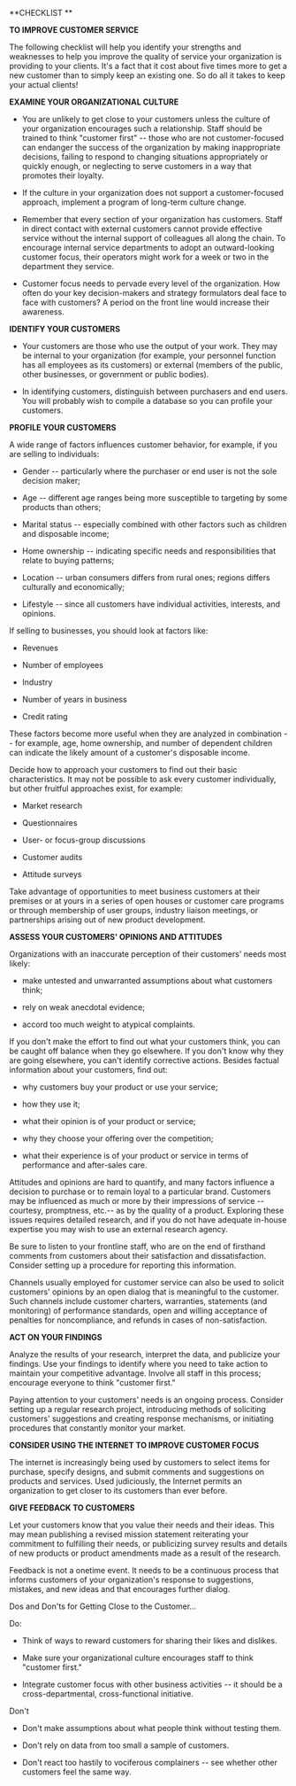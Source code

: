 **CHECKLIST **

**TO IMPROVE CUSTOMER SERVICE**

The following checklist will help you identify your strengths and
weaknesses to help you improve the quality of service your organization
is providing to your clients. It's a fact that it cost about five times
more to get a new customer than to simply keep an existing one. So do
all it takes to keep your actual clients!

**EXAMINE YOUR ORGANIZATIONAL CULTURE**

-   You are unlikely to get close to your customers unless the culture
    of your organization encourages such a relationship. Staff should be
    trained to think \"customer first\" -- those who are not
    customer-focused can endanger the success of the organization by
    making inappropriate decisions, failing to respond to changing
    situations appropriately or quickly enough, or neglecting to serve
    customers in a way that promotes their loyalty.

-   If the culture in your organization does not support a
    customer-focused approach, implement a program of long-term culture
    change.

-   Remember that every section of your organization has customers.
    Staff in direct contact with external customers cannot provide
    effective service without the internal support of colleagues all
    along the chain. To encourage internal service departments to adopt
    an outward-looking customer focus, their operators might work for a
    week or two in the department they service.

-   Customer focus needs to pervade every level of the organization. How
    often do your key decision-makers and strategy formulators deal face
    to face with customers? A period on the front line would increase
    their awareness.

**IDENTIFY YOUR CUSTOMERS**

-   Your customers are those who use the output of your work. They may
    be internal to your organization (for example, your personnel
    function has all employees as its customers) or external (members of
    the public, other businesses, or government or public bodies).

-   In identifying customers, distinguish between purchasers and end
    users. You will probably wish to compile a database so you can
    profile your customers.

**PROFILE YOUR CUSTOMERS**

A wide range of factors influences customer behavior, for example, if
you are selling to individuals:

-   Gender -- particularly where the purchaser or end user is not the
    sole decision maker;

-   Age -- different age ranges being more susceptible to targeting by
    some products than others;

-   Marital status -- especially combined with other factors such as
    children and disposable income;

-   Home ownership -- indicating specific needs and responsibilities
    that relate to buying patterns;

-   Location -- urban consumers differs from rural ones; regions differs
    culturally and economically;

-   Lifestyle -- since all customers have individual activities,
    interests, and opinions.

If selling to businesses, you should look at factors like:

-   Revenues

-   Number of employees

-   Industry

-   Number of years in business

-   Credit rating

These factors become more useful when they are analyzed in combination
-- for example, age, home ownership, and number of dependent children
can indicate the likely amount of a customer\'s disposable income.

Decide how to approach your customers to find out their basic
characteristics. It may not be possible to ask every customer
individually, but other fruitful approaches exist, for example:

-   Market research

-   Questionnaires

-   User- or focus-group discussions

-   Customer audits

-   Attitude surveys

Take advantage of opportunities to meet business customers at their
premises or at yours in a series of open houses or customer care
programs or through membership of user groups, industry liaison
meetings, or partnerships arising out of new product development.

**ASSESS YOUR CUSTOMERS\' OPINIONS AND ATTITUDES**

Organizations with an inaccurate perception of their customers\' needs
most likely:

-   make untested and unwarranted assumptions about what customers
    think;

-   rely on weak anecdotal evidence;

-   accord too much weight to atypical complaints.

If you don\'t make the effort to find out what your customers think, you
can be caught off balance when they go elsewhere. If you don\'t know why
they are going elsewhere, you can\'t identify corrective actions.
Besides factual information about your customers, find out:

-   why customers buy your product or use your service;

-   how they use it;

-   what their opinion is of your product or service;

-   why they choose your offering over the competition;

-   what their experience is of your product or service in terms of
    performance and after-sales care.

Attitudes and opinions are hard to quantify, and many factors influence
a decision to purchase or to remain loyal to a particular brand.
Customers may be influenced as much or more by their impressions of
service -- courtesy, promptness, etc.-- as by the quality of a product.
Exploring these issues requires detailed research, and if you do not
have adequate in-house expertise you may wish to use an external
research agency.

Be sure to listen to your frontline staff, who are on the end of
firsthand comments from customers about their satisfaction and
dissatisfaction. Consider setting up a procedure for reporting this
information.

Channels usually employed for customer service can also be used to
solicit customers\' opinions by an open dialog that is meaningful to the
customer. Such channels include customer charters, warranties,
statements (and monitoring) of performance standards, open and willing
acceptance of penalties for noncompliance, and refunds in cases of
non-satisfaction.

**ACT ON YOUR FINDINGS**

Analyze the results of your research, interpret the data, and publicize
your findings. Use your findings to identify where you need to take
action to maintain your competitive advantage. Involve all staff in this
process; encourage everyone to think \"customer first.\"

Paying attention to your customers\' needs is an ongoing process.
Consider setting up a regular research project, introducing methods of
soliciting customers\' suggestions and creating response mechanisms, or
initiating procedures that constantly monitor your market.

**CONSIDER USING THE INTERNET TO IMPROVE CUSTOMER FOCUS**

The internet is increasingly being used by customers to select items for
purchase, specify designs, and submit comments and suggestions on
products and services. Used judiciously, the Internet permits an
organization to get closer to its customers than ever before.

**GIVE FEEDBACK TO CUSTOMERS**

Let your customers know that you value their needs and their ideas. This
may mean publishing a revised mission statement reiterating your
commitment to fulfilling their needs, or publicizing survey results and
details of new products or product amendments made as a result of the
research.

Feedback is not a onetime event. It needs to be a continuous process
that informs customers of your organization\'s response to suggestions,
mistakes, and new ideas and that encourages further dialog.

Dos and Don\'ts for Getting Close to the Customer...

Do:

-   Think of ways to reward customers for sharing their likes and
    dislikes.

-   Make sure your organizational culture encourages staff to think
    \"customer first.\"

-   Integrate customer focus with other business activities -- it should
    be a cross-departmental, cross-functional initiative.

Don\'t

-   Don\'t make assumptions about what people think without testing
    them.

-   Don\'t rely on data from too small a sample of customers.

-   Don\'t react too hastily to vociferous complainers -- see whether
    other customers feel the same way.
